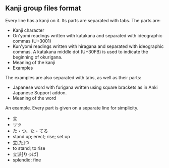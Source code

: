 ## Kanji group files format

Every line has a kanji on it. Its parts are separated with tabs. The parts are:
* Kanji character
* On'yomi readings written with katakana and separated with ideographic commas (U+3001)
* Kun'yomi readings written with hiragana and separated with ideographic commas.
  A katakana middle dot (U+30FB) is used to indicate the beginning of okurigana.
* Meaning of the kanji
* Examples

The examples are also separated with tabs, as well as their parts:
* Japanese word with furigana written using square brackets as in Anki Japanese Support addon.
* Meaning of the word

An example. Every part is given on a separate line for simplicity.
* 立
* リツ
* た・つ、た・てる
* stand up; erect; rise; set up
* 立[た]つ
* to stand; to rise
* 立派[りっぱ]
* splendid; fine